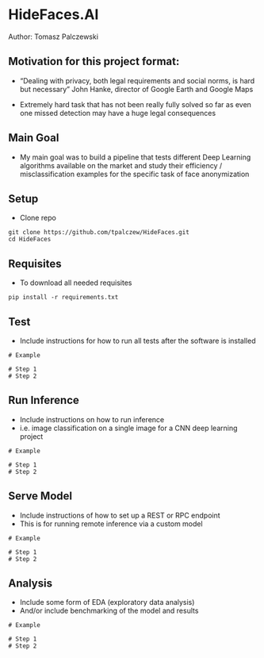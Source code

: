 # HideFaces.AI
Author: Tomasz Palczewski

## Motivation for this project format:
- “Dealing with privacy, both legal requirements and social norms, is hard but necessary” John Hanke, director of Google Earth and Google Maps

- Extremely hard task that has not been really fully solved so far as even one missed detection may have a huge legal consequences

## Main Goal

- My main goal was to build a pipeline that tests different Deep Learning algorithms available on the market and study their efficiency / misclassification examples for the specific task of face anonymization   


## Setup
- Clone repo
```
git clone https://github.com/tpalczew/HideFaces.git
cd HideFaces
```

## Requisites
- To download all needed requisites
```
pip install -r requirements.txt
```



## Test
- Include instructions for how to run all tests after the software is installed
```
# Example

# Step 1
# Step 2
```

## Run Inference
- Include instructions on how to run inference
- i.e. image classification on a single image for a CNN deep learning project
```
# Example

# Step 1
# Step 2
```


## Serve Model
- Include instructions of how to set up a REST or RPC endpoint
- This is for running remote inference via a custom model
```
# Example

# Step 1
# Step 2
```

## Analysis
- Include some form of EDA (exploratory data analysis)
- And/or include benchmarking of the model and results
```
# Example

# Step 1
# Step 2
```

